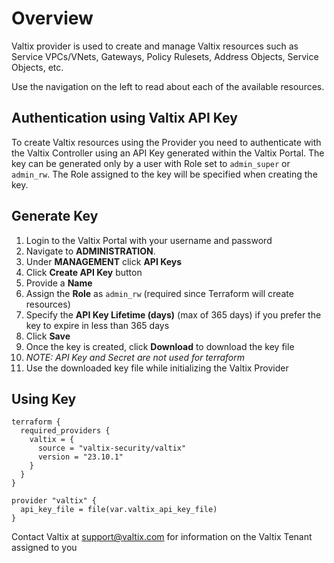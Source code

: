 # Overview

Valtix provider is used to create and manage Valtix resources such as Service VPCs/VNets, Gateways, Policy Rulesets, Address Objects, Service Objects, etc.

Use the navigation on the left to read about each of the available resources.

## Authentication using Valtix API Key

To create Valtix resources using the Provider you need to authenticate with the Valtix Controller using an API Key generated within the Valtix Portal. The key can be generated only by a user with Role set to `admin_super` or `admin_rw`.  The Role assigned to the key will be specified when creating the key.

## Generate Key

1. Login to the Valtix Portal with your username and password
1. Navigate to **ADMINISTRATION**.
1. Under **MANAGEMENT** click **API Keys**
1. Click **Create API Key** button
1. Provide a **Name**
1. Assign the **Role** as `admin_rw` (required since Terraform will create resources)
1. Specify the **API Key Lifetime (days)** (max of 365 days) if you prefer the key to expire in less than 365 days
1. Click **Save**
1. Once the key is created, click **Download** to download the key file
1. *NOTE: API Key and Secret are not used for terraform*
1. Use the downloaded key file while initializing the Valtix Provider

## Using Key

```hcl
terraform {
  required_providers {
    valtix = {
      source = "valtix-security/valtix"
      version = "23.10.1"
    }
  }
}

provider "valtix" {
  api_key_file = file(var.valtix_api_key_file)
}
```

Contact Valtix at support@valtix.com for information on the Valtix Tenant assigned to you